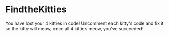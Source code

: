 # FindtheKitties

You have lost your 4 kitties in code! Uncomment each kitty's code and fix it so the kitty will meow, once all 4 kitties meow, you've succeeded!
